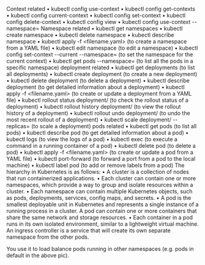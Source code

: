 Context related
•	kubectl config use-context
•	kubectl config get-contexts
•	kubectl config current-context
•	kubectl config set-context
•	kubectl config delete-context
•	kubectl config view
•	kubectl config use-context <context-name> --namespace=<namespace>
Namespace related
•	kubectl get namespaces
•	kubectl create namespace
•	kubectl delete namespace
•	kubectl describe namespace
•	kubectl apply -f <filename.yaml> (to create a namespace from a YAML file)
•	kubectl edit namespace <namespace-name> (to edit a namespace)
•	kubectl config set-context --current --namespace=<namespace-name> (to set the namespace for the current context)
•	kubectl get pods --namespace=<namespace-name> (to list all the pods in a specific namespace)
deployment related
•	kubectl get deployments (to list all deployments)
•	kubectl create deployment (to create a new deployment)
•	kubectl delete deployment (to delete a deployment)
•	kubectl describe deployment (to get detailed information about a deployment)
•	kubectl apply -f <filename.yaml> (to create or update a deployment from a YAML file)
•	kubectl rollout status deployment/<deployment-name> (to check the rollout status of a deployment)
•	kubectl rollout history deployment/<deployment-name> (to view the rollout history of a deployment)
•	kubectl rollout undo deployment/<deployment-name> (to undo the most recent rollout of a deployment)
•	kubectl scale deployment/<deployment-name> --replicas=<number-of-replicas> (to scale a deployment)
pods related
•	kubectl get pods (to list all pods)
•	kubectl describe pod (to get detailed information about a pod)
•	kubectl logs (to view the logs of a pod)
•	kubectl exec (to execute a command in a running container of a pod)
•	kubectl delete pod (to delete a pod)
•	kubectl apply -f <filename.yaml> (to create or update a pod from a YAML file)
•	kubectl port-forward (to forward a port from a pod to the local machine)
•	kubectl label pod (to add or remove labels from a pod)
The hierarchy in Kubernetes is as follows:
•	A cluster is a collection of nodes that run containerized applications.
•	Each cluster can contain one or more namespaces, which provide a way to group and isolate resources within a cluster.
•	Each namespace can contain multiple Kubernetes objects, such as pods, deployments, services, config maps, and secrets.
•	A pod is the smallest deployable unit in Kubernetes and represents a single instance of a running process in a cluster. A pod can contain one or more containers that share the same network and storage resources.
•	Each container in a pod runs in its own isolated environment, similar to a lightweight virtual machine.
An ingress controller is a service that will create its own separate namespace from the other pods. 
 
You use it to load balance pods running in other namespaces (e.g. pods in default in the above pic).
